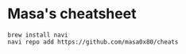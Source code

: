 # Masa's cheatsheet

```shell
brew install navi
navi repo add https://github.com/masa0x80/cheats
```
